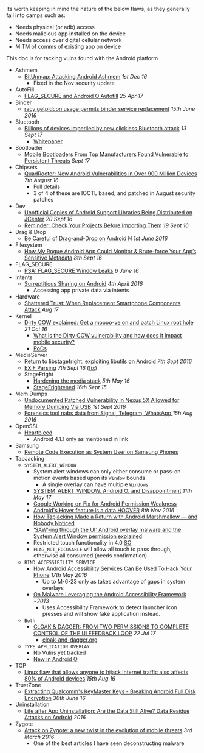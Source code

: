 Its worth keeping in mind the nature of the below flaws, as they generally fall into camps such as:

- Needs physical (or adb) access
- Needs malicious app installed on the device 
- Needs access over digital cellular network
- MITM of comms of existing app on device

This doc is for tacking vulns found with the Android platform

- Ashmem
  - [BitUnmap: Attacking Android Ashmem](https://googleprojectzero.blogspot.co.uk/2016/12/bitunmap-attacking-android-ashmem.html) _1st Dec 16_
    - Fixed in the Nov security update
- AutoFill
  - [FLAG_SECURE and Android O Autofill](https://commonsware.com/blog/2017/04/25/flag_secure-android-o-autofill.html) _25 Apr 17_
- Binder
  - [racy getpidcon usage permits binder service replacement](https://bugs.chromium.org/p/project-zero/issues/detail?id=851) _15th June 2016_ 
- Bluetooth
  - [Billions of devices imperiled by new clickless Bluetooth attack](https://arstechnica.com/information-technology/2017/09/bluetooth-bugs-open-billions-of-devices-to-attacks-no-clicking-required/) _13 Sept 17_
    - [Whitepaper](https://www.armis.com/blueborne/)
- Bootloader
  - [Mobile Bootloaders From Top Manufacturers Found Vulnerable to Persistent Threats](http://thehackernews.com/2017/09/hacking-android-bootloader-unlock.html) _Sept 17_
- Chipsets
  - [QuadRooter: New Android Vulnerabilities in Over 900 Million Devices](http://blog.checkpoint.com/2016/08/07/quadrooter/) _7th August 16_
    - [Full details](https://www.checkpoint.com/downloads/resources/quadRooter-vulnerability-research-report.pdf)
    - 3 of 4 of these are IOCTL based, and patched in August security patches
- Dev
  - [Unofficial Copies of Android Support Libraries Being Distributed on JCenter](http://tools.android.com/unofficial-copies-of-android-support-libraries-being-distributed-on-jcenter) _20 Sept 16_
  - [Reminder: Check Your Projects Before Importing Them](https://commonsware.com/blog/2016/09/19/reminder-check-projects-before-importing.html) _19 Sept 16_ 
- Drag & Drop
  - [Be Careful of Drag-and-Drop on Android N](https://commonsware.com/blog/2016/06/01/be-careful-drag-drop-android-n.html) _1st June 2016_
- Filesystem
  - [How My Rogue Android App Could Monitor & Brute-force Your App’s Sensitive Metadata](https://www.arneswinnen.net/2016/09/how-my-rogue-android-app-could-monitor-brute-force-your-apps-sensitive-metadata/) _8th Sept 16_
- FLAG_SECURE
  - [PSA: FLAG_SECURE Window Leaks](https://commonsware.com/blog/2016/06/06/psa-flag-secure-window-leaks.html)  _6 June 16_
- Intents
  - [Surreptitious Sharing on Android](https://www.ibr.cs.tu-bs.de/news/ibr/surreptitious-sharing-2016-04-04.xml) _4th April 2016_
    - Accessing app private data via intents
- Hardware 
  - [Shattered Trust: When Replacement Smartphone Components Attack](https://www.usenix.org/conference/woot17/workshop-program/presentation/shwartz) _Aug 17_
- Kernel 
  - [Dirty COW explained: Get a moooo-ve on and patch Linux root hole](http://www.theregister.co.uk/2016/10/21/linux_privilege_escalation_hole/) _21 Oct 16_
    - [What is the Dirty COW vulnerability and how does it impact mobile security?](https://www.nowsecure.com/blog/2016/10/21/dirty-cow-vulnerability-mobile-impact/)
    - [PoCs](https://github.com/dirtycow/dirtycow.github.io/wiki/PoCs)
- MediaServer
  - [Return to libstagefright: exploiting libutils on Android](https://googleprojectzero.blogspot.co.uk/2016/09/return-to-libstagefright-exploiting.html) _7th Sept 2016_
  - [EXIF Parsing](http://www.forbes.com/sites/thomasbrewster/2016/09/06/google-android-one-photo-hack/#3db069111555) _7th Sept 16_ ([fix](https://twitter.com/timstrazz/status/773275505235591168))
  - StageFright
    - [Hardening the media stack](http://android-developers.blogspot.co.uk/2016/05/hardening-media-stack.html) _5th May 16_
    - [StageFrightened](http://googleprojectzero.blogspot.co.uk/2015/09/stagefrightened.html) _16th Sept 15_
- Mem Dumps
  - [Undocumented Patched Vulnerability in Nexus 5X Allowed for Memory Dumping Via USB](https://securityintelligence.com/undocumented-patched-vulnerability-in-nexus-5x-allowed-for-memory-dumping-via-usb/) _1st Sept 2016_  
  - [Forensics tool nabs data from Signal, Telegram, WhatsApp ](http://www.theregister.co.uk/2016/08/15/retroscope/?mt=1471266388161) _15h Aug 2016_
- OpenSSL
  - [Heartbleed](https://en.wikipedia.org/wiki/Heartbleed)
    - Android 4.1.1 only as mentioned in link
- Samsung
  - [Remote Code Execution as System User on Samsung Phones](https://www.nowsecure.com/blog/2015/06/16/remote-code-execution-as-system-user-on-samsung-phones/)
- TapJacking
  - `SYSTEM_ALERT_WINDOW`
    - System alert windows can only either consume or pass-on motion events based upon its `Window` bounds
      - A single overlay can have multiple `Windows`
    - [SYSTEM_ALERT_WINDOW, Android O, and Disappointment](https://commonsware.com/blog/2017/05/11/system_alert_window-updates.html) _11th May 17_
    - [Google Working on Fix for Android Permission Weakness](https://www.onthewire.io/google-working-on-fix-for-android-permission-weakness/)
    - [Android's Hover feature is a data HOOVER](http://www.theregister.co.uk/2016/11/08/androids_hover_/) _8th Nov 2016_
    - [How Tapjacking Made a Return with Android Marshmallow — and Nobody Noticed](https://www.xda-developers.com/how-tapjacking-made-a-return-with-android-marshmallow-and-nobody-noticed/)
    - [‘SAW’-ing through the UI: Android overlay malware and the System Alert Window permission explained](https://www.nowsecure.com/blog/2017/05/25/android-overlay-malware-system-alert-window-permission/)
    - Restricted touch functionality in 4.0 [SO](https://stackoverflow.com/a/9462190/236743)
    - `FLAG_NOT_FOCUSABLE` will allow all touch to pass through, otherwise all consumed (needs confirmation)
  - `BIND_ACCESSIBILITY_SERVICE`
    - [How Android Accessibility Services Can Be Used To Hack Your Phone](http://www.makeuseof.com/tag/android-accessibility-services-can-used-hack-phone/) _17th May 2016_
      - Up to M-6-23 only as takes advantage of gaps in system overlays
    - [On Malware Leveraging the Android
Accessibility Framework](http://www.cs.uml.edu/~xinwenfu/paper/Accessibility.pdf) _~2013_
      - Uses Accessibility Framework to detect launcher icon presses and will show fake application instead. 
  - `Both`
      - [CLOAK & DAGGER: FROM TWO PERMISSIONS TO COMPLETE CONTROL OF THE UI FEEDBACK LOOP](https://www.blackhat.com/us-17/briefings/schedule/index.html#cloak--dagger-from-two-permission-to-complete-control-of-the-ui-feedback-loop-6210) _22 Jul 17_
        - [cloak-and-dagger.org](http://cloak-and-dagger.org/)
  - `TYPE_APPLICATION_OVERLAY`
    - No Vulns yet tracked
    - [New in Android O](https://developer.android.com/about/versions/oreo/android-8.0-changes.html#all-aw)
- TCP
  - [Linux flaw that allows anyone to hijack Internet traffic also affects 80% of Android devices](https://blog.lookout.com/blog/2016/08/15/linux-vulnerability-android/) _15th Aug 16_
- TrustZone
  - [Extracting Qualcomm's KeyMaster Keys - Breaking Android Full Disk Encryption](https://bits-please.blogspot.co.uk/2016/06/extracting-qualcomms-keymaster-keys.html?m=1) _30th June 16_
- Uninstallation
  - [Life after App Uninstallation: Are the Data Still
Alive? Data Residue Attacks on Android](http://www.cis.syr.edu/~wedu/Research/paper/data_residue_ndss2016.pdf) _2016_
- Zygote
  - [Attack on Zygote: a new twist in the evolution of mobile threats](https://securelist.com/analysis/publications/74032/attack-on-zygote-a-new-twist-in-the-evolution-of-mobile-threats/) _3rd March 2016_
    - One of the best articles I have seen deconstructing malware 
